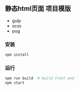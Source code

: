 ## 静态html页面 项目模版
* gulp
* scss
* pug

### 安装
```bash
npm install
```

### 运行
```bash
npm run build  # build front end
npm start
```